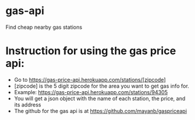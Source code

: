 # gas-api

Find cheap nearby gas stations

# Instruction for using the gas price api:

* Go to https://gas-price-api.herokuapp.com/stations/[zipcode] 
* [zipcode] is the 5 digit zipcode for the area you want to get gas info for. 
* Example: https://gas-price-api.herokuapp.com/stations/94305
* You will get a json object with the name of each station, the price, and its address
* The github for the gas api is at https://github.com/mayanb/gaspriceapi
